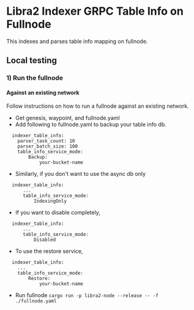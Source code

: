 # Libra2 Indexer GRPC Table Info on Fullnode

This indexes and parses table info mapping on fullnode.

## Local testing
### 1) Run the fullnode

#### Against an existing network

Follow instructions on how to run a fullnode against an existing network.
* Get genesis, waypoint, and fullnode.yaml
* Add following to fullnode.yaml to backup your table info db.
```
  indexer_table_info:
    parser_task_count: 10
    parser_batch_size: 100
    table_info_service_mode:
        Backup:
            your-bucket-name
  ```

* Similarly, if you don't want to use the async db only
```
  indexer_table_info:
      ...
      table_info_service_mode:
          IndexingOnly
```

* If you want to disable completely, 
```
  indexer_table_info:
      ...
      table_info_service_mode:
          Disabled
```
* To use the restore service, 

```
  indexer_table_info:
    ...
    table_info_service_mode:
        Restore:
            your-bucket-name
```

* Run fullnode `cargo run -p libra2-node --release -- -f ./fullnode.yaml`
